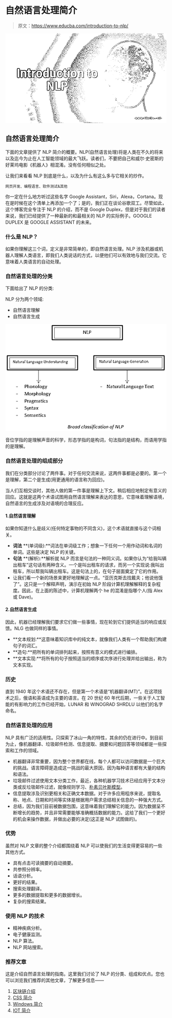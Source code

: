 # 自然语言处理简介

> 原文：<https://www.educba.com/introduction-to-nlp/>

![Introduction to NLP](img/c5decb502849f6e34a4046a79689492c.png)



## 自然语言处理简介

下面的文章提供了 NLP 简介的概要。NLP(自然语言处理)将是人类在不久的将来以及迄今为止在人工智能领域的最大飞跃。读者们，不要把自己和威尔·史密斯的好莱坞电影《机器人》相混淆。没有任何相似之处。

让我们来看看 NLP 到底是什么，以及为什么有这么多与它相关的炒作。

<small>网页开发、编程语言、软件测试&其他</small>

你一定在什么地方听过这些名字 Google Assistant，Siri，Alexa，Cortana。现在是时候在这个清单上再添加一个了；是的，我们正在谈论谷歌双工。尽管如此，这个博客完全专注于 NLP 的介绍，而不是 Google Duplex，但是对于我们的读者来说，我们已经提供了一种最新的和最相关的 NLP 的实际例子。GOOGLE DUPLEX 是 GOOGLE ASSISTANT 的未来。

### 什么是 NLP？

如果你理解这三个词，定义是非常简单的，即自然语言处理。NLP 涉及机器或机器人理解人类语言，即我们人类说话的方式，以便他们可以有效地与我们交流。它意味着人类语言的自动处理。

### 自然语言处理的分类

下面给出了 NLP 的分类:

NLP 分为两个领域:

*   自然语言理解
*   自然语言生成

![Classifications of NLP](img/0f651b717dfd005c9909a29746fc192d.png)



音位学指的是理解声音的科学，形态学指的是构词，句法指的是结构，而语用学指的是理解。

### 自然语言处理的组成部分

我们在分类部分讨论了两件事。对于任何交流来说，这两件事都是必要的。第一个是理解，第二个是生成(用更通用的语言称为回应)。

当人们互相交谈时，其他人做的第一件事是理解上下文。稍后相应地制定有意义的回应。这就是这两个术语试图用自然语言理解来表达的意思，它意味着理解语境，自然语言的生成涉及对语境的合理反应。

#### 1.自然语言理解

如果你知道什么是歧义(任何特定事物的不同含义)，这个术语就直接与这个词相关。

*   **词法** **(单词级):**词法在单词级工作；想象一下任何一个用作动词和名词的单词。这些是决定 NLP 的关键。
*   **句法** **(解析):**解析就 NLP 而言是句法的一种同义词。如果你认为“给我叫辆出租车”这句话有两种含义。一个是叫出租车的请求，而另一个实现说:我叫出租车，所以帮我叫辆出租车。这是句法上的，在句子层面奠定了它的作用。
*   让我们看一个新的场景来更好地理解这一点。“亚历克斯去找戴夫；他说他饿了”。这只是一个解释声明，演示在初始 NLP 阶段计算机理解解释的复杂程度。因此，在上面的陈述中，计算机理解两个 he 的混淆是指哪个人(指 Alex 或 Dave)。

#### 2.自然语言生成

因此，机器已经理解我们要求它们做一些事情，现在轮到它们提供适当的响应或反馈。NLG 也做同样的事情。

*   **文本规划:**这意味着知识库中的纯文本，就像我们人类有一个帮助我们构建句子的词汇。
*   **造句:**把所有的单词排列起来，按照有意义的模式进行编排。
*   **文本实现:**将所有的句子按照适当的顺序或次序进行处理并给出输出，称为文本实现。

### 历史

直到 1940 年这个术语还不存在，但是第一个术语是“机器翻译(MT)”。在这项技术之后，俄语和英语成为主要的语言。在 20 世纪 60 年代后期，一些关于人工智能的有影响力的工作已经开始，LUNAR 和 WINOGRAD SHRDLU 以他们的名字命名。

### 自然语言处理的应用

NLP 具有广泛的适用性。只探索了冰山一角的特性，其余的仍在进行中。到目前为止，像机器翻译、垃圾邮件检测、信息提取、摘要和问题回答等领域都是一些探索和工作的领域。

*   机器翻译非常重要，因为整个世界都在线，每个人都可以访问数据是一个巨大的挑战。语言障碍是造成这一挑战的最大原因，因为每种语言都有大量的结构和语法。
*   垃圾邮件过滤使用文本分类工作，最近，各种机器学习技术已经应用于文本分类或反垃圾邮件过滤，就像规则学习、[朴素贝叶斯模型](https://www.educba.com/naive-bayes-algorithm/)。
*   信息提取涉及识别更相关和正确文本数据。对于许多应用程序来说，提取名称、地点、日期和时间等实体是根据用户需求总结相关信息的一种强大方式。
*   总结，因为我们目前被数据包围，这意味着我们理解它的能力。因为数据呈不断增长的趋势，并且非常需要能够准确概括数据的能力。这给了我们一个更好的机会来操作数据，并做出必要的决定(这正是 NLP 试图做的)。

### 优势

虽然对 NLP 文章的整个介绍都围绕着 NLP 可以使我们的生活变得更容易的一些其他方式。

*   具有点击可读摘要的自动摘要。
*   共参照分辨率。
*   话语分析。
*   更好的结果。
*   搜索处理翻译。
*   更多的数据提取和更多的数据增长。
*   复杂的搜索结果。

### 使用 NLP 的技术

*   精神疾病分析。
*   电子健康监测。
*   NLP 算法。
*   NLP 网站搜索。

### 推荐文章

这是介绍自然语言处理的指南。这里我们讨论了 NLP 的分类、组成和优点。您也可以浏览我们推荐的其他文章，了解更多信息——

1.  [区块链介绍](https://www.educba.com/introduction-to-blockchain/)
2.  [CSS 简介](https://www.educba.com/introduction-to-css/)
3.  [Windows 简介](https://www.educba.com/introduction-to-windows/)
4.  [IOT 简介](https://www.educba.com/introduction-to-iot/)





